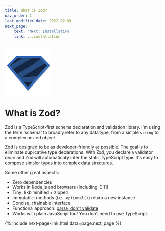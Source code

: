 ```yaml
---
title: What is Zod?
nav_order: 1
last_modified_date: 2022-02-09
next_page:
    text: 'Next: Installation'
    link: ../installation
---
```


![logo.png](logo.png)
# What is Zod?
<!-- # <img src='logo.png' height='25px' /> What is Zod? -->

Zod is a TypeScript-first schema declaration and validation library. I'm using the term 'schema' to broadly refer to any data type, from a simple `string` to a complex nested object.

Zod is designed to be as developer-friendly as possible. The goal is to eliminate duplicative type declarations. With Zod, you declare a validator _once_ and Zod will automatically infer the static TypeScript type. It's easy to compose simpler types into complex data structures.

Some other great aspects:

- Zero dependencies
- Works in Node.js and browsers (including IE 11)
- Tiny: 8kb minified + zipped
- Immutable: methods (i.e. `.optional()`) return a new instance
- Concise, chainable interface
- Functional approach: [parse, don't validate](https://lexi-lambda.github.io/blog/2019/11/05/parse-don-t-validate/)
- Works with plain JavaScript too! You don't need to use TypeScript.

{% include next-page-link.html data=page.next_page %}